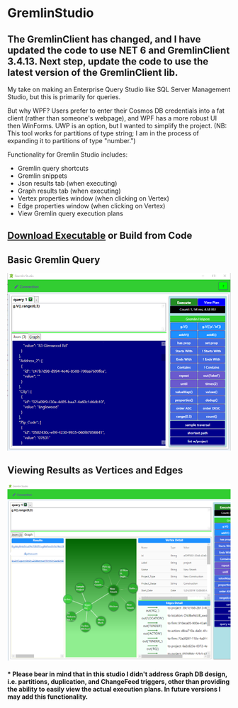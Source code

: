 # GremlinStudio
## The GremlinClient has changed, and I have updated the code to use NET 6 and GremlinClient 3.4.13.  Next step, update the code to use the latest version of the GremlinClient lib. ##

My take on making an Enterprise Query Studio like SQL Server Management Studio, but this is primarily for queries.

But why WPF?  Users prefer to enter their Cosmos DB credentials into a fat client (rather than someone's webpage), and WPF has a more robust UI then WinForms.  UWP is an option, but I wanted to simplify the project.  (NB: This tool works for partitions of type string; I am in the process of expanding it to partitions of type "number.")

Functionality for Gremlin Studio includes:
- Gremlin query shortcuts
- Gremlin snippets
- Json results tab (when executing)
- Graph results tab (when executing)
- Vertex properties window (when clicking on Vertex)
- Edge properties window (when clicking on Vertex)
- View Gremlin query execution plans

## [Download Executable](https://gremlineditor.azurewebsites.net) or Build from Code

## Basic Gremlin Query
![](res/screenshotMain.png)

## Viewing Results as Vertices and Edges
![](res/screenshotGraph.png)

#### * Please bear in mind that in this studio I didn't address Graph DB design, i.e. partitions, duplication, and ChangeFeed triggers, other than providing the ability to easily view the actual execution plans.  In future versions I may add this functionality.
